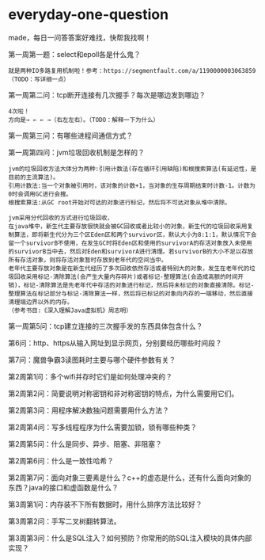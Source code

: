 # everyday-one-question
made，每日一问答答案好难找，快帮我找啊！

第一周第一题：select和epoll各是什么鬼？

	就是两种IO多路复用机制啦！参考：https://segmentfault.com/a/1190000003063859（TODO：写详细一点）
	
第一周第二问：tcp断开连接有几次握手？每次是哪边发到哪边？

	4次啦！
	方向是→ ← ← →（右左左右）。（TODO：解释一下为什么）
	
第一周第三问：有哪些进程间通信方式？

第一周第四问：jvm垃圾回收机制是怎样的？

	jvm的垃圾回收方法大体分为两种:引用计数法(存在循环引用缺陷)和根搜索算法(有延迟性，是目前的主流算法)。
	引用计数法:当一个对象被引用时，该对象的计数+1，当对象的生存周期结束时计数-1。计数为0时会调用GC进行会搜。
	根搜索算法:从GC root开始对可达的对象进行标记，然后将不可达对象从堆中清除。
	
	jvm采用分代回收的方式进行垃圾回收，
	在java堆中，新生代主要存放很快就会被GC回收或者比较小的对象，新生代的垃圾回收采用复制算法，即将新生代分为三个区Eden区和两个survivor区，默认大小为8:1:1，默认情况下会留一个survivorB不使用，在发生GC时将Eden区和使用的survivorA的存活对象放入未使用的survivorB当中去，然后对Eden和survivorA进行清理。若survivorB的大小不足以存放所有存活对象，则将存活对象暂时存放到老年代的空间当中。
	老年代主要存放对象是在新生代经历了多次回收依然存活或者特别大的对象，发生在老年代的垃圾回收采用标记-清除算法(会产生大量内存碎片)或者标记-整理算法(会造成高额的时间开销)，标记-清除算法是先老年代中存活的对象进行标记，然后将未标记的对象直接清除。标记-整理算法在标记部分与标记-清除算法一样，然后将已标记的对象向内存的一端移动，然后直接清理端边界以外的内存。
	（参考书目:《深入理解Java虚拟机》周志明）
	
第一周第5问：tcp建立连接的三次握手发的东西具体包含什么？

第6问：http、https从输入网址到显示网页，分别要经历哪些时间段？

第7问：魔兽争霸3读图耗时主要与哪个硬件参数有关？

第2周第1问：多个wifi并存时它们是如何处理冲突的？

第2周第2问：简要说明对称密钥和非对称密钥的特点，为什么需要用它们。

第2周第3问：用程序解决数独问题需要用什么方法？

第2周第4问：写多线程程序为什么需要加锁，锁有哪些种类？

第2周第5问：什么是同步、异步、阻塞、非阻塞？

第2周第6问：什么是一致性哈希？

第2周第7问：面向对象三要素是什么？c++的虚态是什么，还有什么面向对象的东西？java的接口和虚函数是什么？

第3周第1问：内存装不下所有数据时，用什么排序方法比较好？

第3周第2问：手写二叉树翻转算法。

第3周第3问：什么是SQL注入？如何预防？你常用的防SQL注入模块的具体内部实现？


